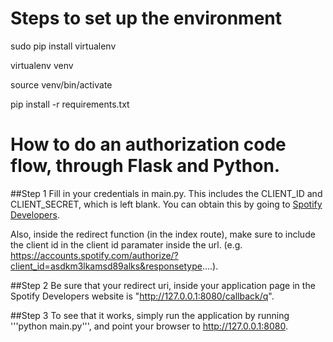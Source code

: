 Steps to set up the environment
=======

sudo pip install virtualenv

virtualenv venv

source venv/bin/activate

pip install -r requirements.txt





How to do an authorization code flow, through Flask and Python.
=======
##Step 1
Fill in your credentials in main.py. This includes the CLIENT_ID and CLIENT_SECRET, which is left blank. You can obtain this by going to [Spotify Developers](https://developer.spotify.com/my-applications/#!/).


Also, inside the redirect function (in the index route), make sure to include the client id in the client id paramater inside the url. (e.g. https://accounts.spotify.com/authorize/?client_id=asdkm3lkamsd89alks&responsetype....).


##Step 2
Be sure that your redirect uri, inside your application page in the Spotify Developers website is "http://127.0.0.1:8080/callback/q".


##Step 3
To see that it works, simply run the application by running '''python main.py''', and point your browser to http://127.0.0.1:8080.

